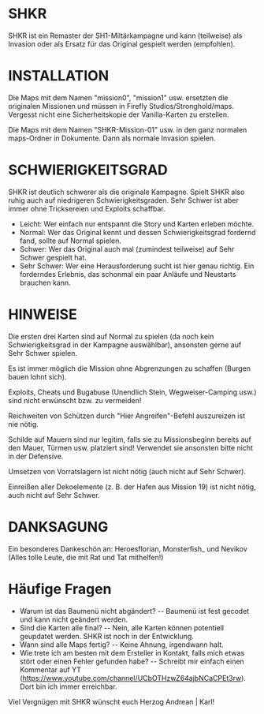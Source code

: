 # SHKR
SHKR ist ein Remaster der SH1-Miltärkampagne und kann (teilweise) als Invasion oder als Ersatz für das Original gespielt werden (empfohlen).



# INSTALLATION

Die Maps mit dem Namen "mission0", "mission1" usw. ersetzten die originalen Missionen und müssen in Firefly Studios/Stronghold/maps.
Vergesst nicht eine Sicherheitskopie der Vanilla-Karten zu erstellen.

Die Maps mit dem Namen "SHKR-Mission-01" usw. in den ganz normalen maps-Ordner in Dokumente. Dann als normale Invasion spielen.



# SCHWIERIGKEITSGRAD

SHKR ist deutlich schwerer als die originale Kampagne. Spielt SHKR also ruhig auch auf niedrigeren Schwierigkeitsgraden.
Sehr Schwer ist aber immer ohne Tricksereien und Exploits schaffbar.

- Leicht: Wer einfach nur entspannt die Story und Karten erleben möchte.
- Normal: Wer das Original kennt und dessen Schwierigkeitsgrad fordernd fand, sollte auf Normal spielen.
- Schwer: Wer das Original auch mal (zumindest teilweise) auf Sehr Schwer gespielt hat.
- Sehr Schwer: Wer eine Herausforderung sucht ist hier genau richtig. Ein forderndes Erlebnis, das schonmal ein paar Anläufe und Neustarts brauchen kann.



# HINWEISE

Die ersten drei Karten sind auf Normal zu spielen (da noch kein Schwierigkeitsgrad in der Kampagne auswählbar), ansonsten gerne auf Sehr Schwer spielen.

Es ist immer möglich die Mission ohne Abgrenzungen zu schaffen (Burgen bauen lohnt sich).

Exploits, Cheats und Bugabuse (Unendlich Stein, Wegweiser-Camping usw.) sind nicht erwünscht bzw. zu vermeiden!

Reichweiten von Schützen durch "Hier Angreifen"-Befehl auszureizen ist nie nötig.

Schilde auf Mauern sind nur legitim, falls sie zu Missionsbeginn bereits auf den Mauer, Türmen usw. platziert sind! Verwendet sie ansonsten bitte nicht in der Defensive.

Umsetzen von Vorratslagern ist nicht nötig (auch nicht auf Sehr Schwer).

Einreißen aller Dekoelemente (z. B. der Hafen aus Mission 19) ist nicht nötig, auch nicht auf Sehr Schwer.



# DANKSAGUNG

Ein besonderes Dankeschön an: Heroesflorian, Monsterfish_ und Nevikov (Alles tolle Leute, die mit Rat und Tat mithelfen!)


# Häufige Fragen

- Warum ist das Baumenü nicht abgändert? -- Baumenü ist fest gecodet und kann nicht geändert werden.
- Sind die Karten alle final? -- Nein, alle Karten können potentiell geupdatet werden. SHKR ist noch in der Entwicklung.
- Wann sind alle Maps fertig? -- Keine Ahnung, irgendwann halt.
- Wie trete ich am besten mit dem Ersteller in Kontakt, falls mich etwas stört oder einen Fehler gefunden habe? -- Schreibt mir einfach einen Kommentar auf YT (https://www.youtube.com/channel/UCbOTHzwZ64ajbNCaCPEt3rw). Dort bin ich immer erreichbar.


Viel Vergnügen mit SHKR wünscht euch Herzog Andrean | Karl!
